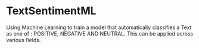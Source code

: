 # TextSentimentML
Using Machine Learning to train a model that automatically classifies a Text as one of : POSITIVE, NEGATIVE AND NEUTRAL. 
This can be applied across various fields.
